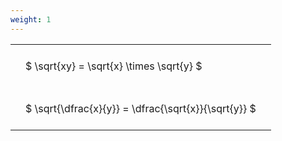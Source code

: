 ```yaml
---
weight: 1
---
```


<style type="text/css">
#T_906db th.col_heading {
  text-align: left;
  font-size: 1em;
}
#T_906db td {
  text-align: left;
  font-size: 1em;
  padding: 1.5em;
}
</style>
<table id="T_906db">
  <thead>
  </thead>
  <tbody>
    <tr>
      <td id="T_906db_row0_col0" class="data row0 col0" >$ \sqrt{xy} = \sqrt{x} \times \sqrt{y} $</td>
    </tr>
    <tr>
      <td id="T_906db_row1_col0" class="data row1 col0" >$ \sqrt{\dfrac{x}{y}} = \dfrac{\sqrt{x}}{\sqrt{y}} $</td>
    </tr>
  </tbody>
</table>
